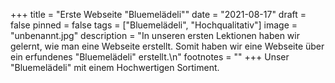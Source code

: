 +++
title = "Erste Webseite \"Bluemelädeli\""
date = "2021-08-17"
draft = false
pinned = false
tags = ["Bluemelädeli", "Hochqualitativ"]
image = "unbenannt.jpg"
description = "In unseren ersten Lektionen haben wir gelernt, wie man eine Webseite erstellt. Somit haben wir eine Webseite über ein erfundenes \"Bluemelädeli\" erstellt.\n"
footnotes = ""
+++
Unser "Bluemelädeli" mit einem Hochwertigen Sortiment.